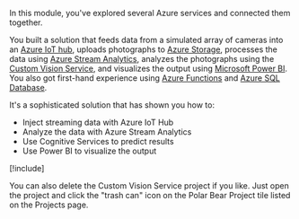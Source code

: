 In this module, you've explored several Azure services and connected them together.

You built a solution that feeds data from a simulated array of cameras into an [Azure IoT hub](https://azure.microsoft.com/services/iot-hub/), uploads photographs to [Azure Storage](https://azure.microsoft.com/services/storage/?v=16.50), processes the data using [Azure Stream Analytics](https://azure.microsoft.com/services/stream-analytics/), analyzes the photographs using the [Custom Vision Service](https://azure.microsoft.com/services/cognitive-services/custom-vision-service/), and visualizes the output using [Microsoft Power BI](https://powerbi.microsoft.com/). You also got first-hand experience using [Azure Functions](https://azure.microsoft.com/services/functions/) and [Azure SQL Database](https://azure.microsoft.com/services/sql-database/).

It's a sophisticated solution that has shown you how to:

- Inject streaming data with Azure IoT Hub
- Analyze the data with Azure Stream Analytics
- Use Cognitive Services to predict results
- Use Power BI to visualize the output

<!-- Cleanup sandbox -->
[!include[](../../../includes/azure-sandbox-cleanup.md)]

You can also delete the Custom Vision Service project if you like. Just open the project and click the "trash can" icon on the Polar Bear Project tile listed on the Projects page.